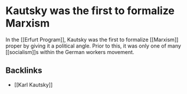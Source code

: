 # Kautsky was the first to formalize Marxism

In the [[Erfurt Program]], Kautsky was the first to formalize [[Marxism]] proper by giving it a political angle. Prior to this, it was only one of many [[socialism]]s within the German workers movement.


## Backlinks

-   [[Karl Kautsky]]
